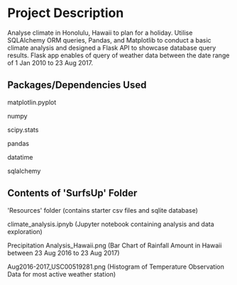 # Project Description
Analyse climate in Honolulu, Hawaii to plan for a holiday. Utilise SQLAlchemy ORM queries, Pandas, and Matplotlib to conduct a basic climate analysis and designed a Flask API to showcase database query results. Flask app enables of query of weather data between the date range of 1 Jan 2010 to 23 Aug 2017.


## Packages/Dependencies Used

matplotlin.pyplot

numpy

scipy.stats

pandas

datatime

sqlalchemy


## Contents of 'SurfsUp' Folder

'Resources' folder (contains starter csv files and sqlite database)

climate_analysis.ipnyb (Jupyter notebook containing analysis and data exploration)

Precipitation Analysis_Hawaii.png (Bar Chart of Rainfall Amount in Hawaii between 23 Aug 2016 to 23 Aug 2017)

Aug2016-2017_USC00519281.png (Histogram of Temperature Observation Data for most active weather station)
